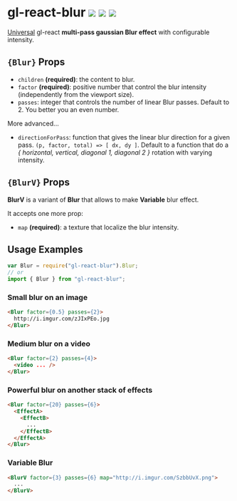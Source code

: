 # gl-react-blur ![](https://img.shields.io/npm/v/gl-react-blur.svg) ![](https://img.shields.io/badge/gl--react-3-05F561.svg) ![](https://img.shields.io/badge/gl--react-dom%20%7C%20native-f90.svg)

[Universal](https://projectseptemberinc.gitbooks.io/gl-react/content/docs/universal.html) gl-react **multi-pass gaussian Blur effect** with configurable intensity.

## `{Blur}` Props

* `children` **(required)**: the content to blur.
* `factor` **(required)**: positive number that control the blur intensity (independently from the viewport size).
* `passes`: integer that controls the number of linear Blur passes. Default to 2. You better you an even number.

More advanced...

* `directionForPass`: function that gives the linear blur direction for a given pass. `(p, factor, total) => [ dx, dy ]`. Default to a function that do a _{ horizontal, vertical, diagonal 1, diagonal 2 }_ rotation with varying intensity.

## `{BlurV}` Props

**BlurV** is a variant of **Blur** that allows to make **Variable** blur effect.

It accepts one more prop:

* `map` **(required)**: a texture that localize the blur intensity.

## Usage Examples

```js
var Blur = require("gl-react-blur").Blur;
// or
import { Blur } from "gl-react-blur";
```

### Small blur on an image

```html
<Blur factor={0.5} passes={2}>
  http://i.imgur.com/zJIxPEo.jpg
</Blur>
```

### Medium blur on a video

```html
<Blur factor={2} passes={4}>
  <video ... />
</Blur>
```

### Powerful blur on another stack of effects

```html
<Blur factor={20} passes={6}>
  <EffectA>
    <EffectB>
      ...
    </EffectB>
  </EffectA>
</Blur>
```

### Variable Blur

```html
<BlurV factor={3} passes={6} map="http://i.imgur.com/SzbbUvX.png">
  ...
</BlurV>
```
